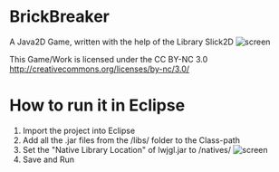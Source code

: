 BrickBreaker
============

A Java2D Game, written with the help of the Library Slick2D
![screen](http://i.imgur.com/6mPVy4B.png)

This Game/Work is licensed under the CC BY-NC 3.0
http://creativecommons.org/licenses/by-nc/3.0/


How to run it in Eclipse
============

1. Import the project into Eclipse
2. Add all the .jar files from the /libs/ folder to the Class-path
3. Set the "Native Library Location" of lwjgl.jar to /natives/
![screen](http://i.imgur.com/xBKMq2R.png)
4. Save and Run
